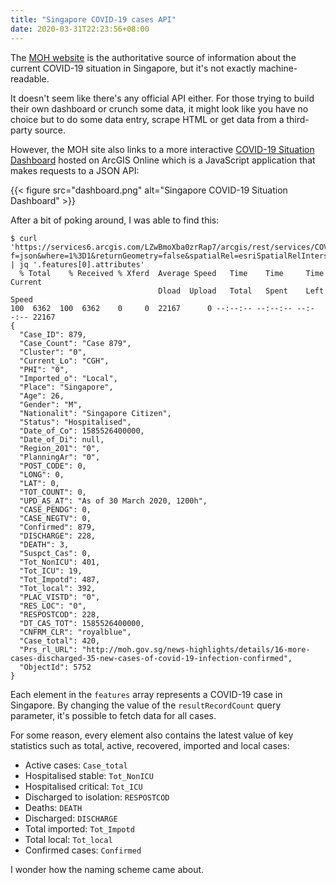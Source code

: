 ```yaml
---
title: "Singapore COVID-19 cases API"
date: 2020-03-31T22:23:56+08:00
---
```


The [MOH website](https://www.moh.gov.sg/covid-19) is the authoritative source
of information about the current COVID-19 situation in Singapore, but it's not
exactly machine-readable.

It doesn't seem like there's any official API either. For those trying to build
their own dashboard or crunch some data, it might look like you have no choice
but to do some data entry, scrape HTML or get data from a third-party source.

However, the MOH site also links to a more interactive [COVID-19 Situation
Dashboard](https://experience.arcgis.com/experience/7e30edc490a5441a874f9efe67bd8b89)
hosted on ArcGIS Online which is a JavaScript application that makes
requests to a JSON API:

{{< figure src="dashboard.png" alt="Singapore COVID-19 Situation Dashboard" >}}

After a bit of poking around, I was able to find this:

```
$ curl 'https://services6.arcgis.com/LZwBmoXba0zrRap7/arcgis/rest/services/COVID_19_Prod_feature/FeatureServer/0/query?f=json&where=1%3D1&returnGeometry=false&spatialRel=esriSpatialRelIntersects&outFields=*&orderByFields=Case_ID%20desc&resultOffset=0&resultRecordCount=1' | jq '.features[0].attributes'
  % Total    % Received % Xferd  Average Speed   Time    Time     Time  Current
                                 Dload  Upload   Total   Spent    Left  Speed
100  6362  100  6362    0     0  22167      0 --:--:-- --:--:-- --:--:-- 22167
{
  "Case_ID": 879,
  "Case_Count": "Case 879",
  "Cluster": "0",
  "Current_Lo": "CGH",
  "PHI": "0",
  "Imported_o": "Local",
  "Place": "Singapore",
  "Age": 26,
  "Gender": "M",
  "Nationalit": "Singapore Citizen",
  "Status": "Hospitalised",
  "Date_of_Co": 1585526400000,
  "Date_of_Di": null,
  "Region_201": "0",
  "PlanningAr": "0",
  "POST_CODE": 0,
  "LONG": 0,
  "LAT": 0,
  "TOT_COUNT": 0,
  "UPD_AS_AT": "As of 30 March 2020, 1200h",
  "CASE_PENDG": 0,
  "CASE_NEGTV": 0,
  "Confirmed": 879,
  "DISCHARGE": 228,
  "DEATH": 3,
  "Suspct_Cas": 0,
  "Tot_NonICU": 401,
  "Tot_ICU": 19,
  "Tot_Impotd": 487,
  "Tot_local": 392,
  "PLAC_VISTD": "0",
  "RES_LOC": "0",
  "RESPOSTCOD": 228,
  "DT_CAS_TOT": 1585526400000,
  "CNFRM_CLR": "royalblue",
  "Case_total": 420,
  "Prs_rl_URL": "http://moh.gov.sg/news-highlights/details/16-more-cases-discharged-35-new-cases-of-covid-19-infection-confirmed",
  "ObjectId": 5752
}
```

Each element in the `features` array represents a COVID-19 case in Singapore. By
changing the value of the `resultRecordCount` query parameter, it's possible to
fetch data for all cases.

For some reason, every element also contains the latest value of key statistics
such as total, active, recovered, imported and local cases:

* Active cases: `Case_total`
* Hospitalised stable: `Tot_NonICU`
* Hospitalised critical: `Tot_ICU`
* Discharged to isolation: `RESPOSTCOD`
* Deaths: `DEATH`
* Discharged: `DISCHARGE`
* Total imported: `Tot_Impotd`
* Total local: `Tot_local`
* Confirmed cases: `Confirmed`

I wonder how the naming scheme came about.
